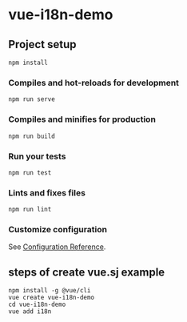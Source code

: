 # vue-i18n-demo

## Project setup
```
npm install
```

### Compiles and hot-reloads for development
```
npm run serve
```

### Compiles and minifies for production
```
npm run build
```

### Run your tests
```
npm run test
```

### Lints and fixes files
```
npm run lint
```

### Customize configuration
See [Configuration Reference](https://cli.vuejs.org/config/).

## steps of create vue.sj example
```
npm install -g @vue/cli
vue create vue-i18n-demo
cd vue-i18n-demo
vue add i18n
```
